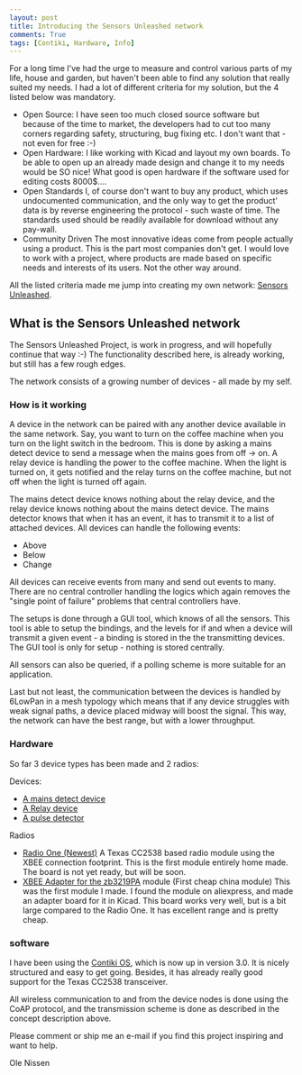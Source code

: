 ```yaml
---
layout: post
title: Introducing the Sensors Unleashed network
comments: True
tags: [Contiki, Hardware, Info]
---
```


For a long time I've had the urge to measure and control various parts of my life, house and garden, but haven't been able to find any solution that really suited my needs. I had a lot of different criteria for my solution, but the 4 listed below was mandatory.
* Open Source:
I have seen too much closed source software but because of the time to market, the developers had to cut too many corners regarding safety, structuring, bug fixing etc. I don't want that - not even for free :-)
* Open Hardware:
I like working with Kicad and layout my own boards. To be able to open up an already made design and change it to my needs would be SO nice! What good is open hardware if the software used for editing costs 8000$....
* Open Standards
I, of course don't want to buy any product, which uses undocumented communication, and the only way to get the product' data is by reverse engineering the protocol - such waste of time. The standards used should be readily available for download without any pay-wall.
* Community Driven
The most innovative ideas come from people actually using a product. This is the part most companies don't get. I would love to work with a project, where products are made based on specific needs and interests of its users. Not the other way around.

All the listed criteria made me jump into creating my own network: [Sensors Unleashed](www.sensorsunleashed.com).

## What is the Sensors Unleashed network

The Sensors Unleashed Project, is work in progress, and will hopefully continue that way :-) The functionality described here, is already working, but still has a few rough edges.

The network consists of a growing number of devices - all made by my self.

### How is it working

A device in the network can be paired with any another device available in the same network.
Say, you want to turn on the coffee machine when you turn on the light switch in the bedroom. This is done by asking a mains detect device to send a message when the mains goes from off -> on. A relay device is handling the power to the coffee machine. When the light is turned on, it gets notified and the relay turns on the coffee machine, but not off when the light is turned off again.

The mains detect device knows nothing about the relay device, and the relay device knows nothing about the mains
detect device. The mains detector knows that when it has an event, it has to transmit it to a list of attached devices.
All devices can handle the following events:
* Above
* Below
* Change

All devices can receive events from many and send out events to many.
There are no central controller handling the logics which again removes the "single point of failure" problems that central controllers have.

The setups is done through a GUI tool, which knows of all the sensors. This tool is able to setup the bindings, and
the levels for if and when a device will transmit a given event - a binding is stored in the the transmitting devices. The GUI tool
is only for setup - nothing is stored centrally.

All sensors can also be queried, if a polling scheme is more suitable for an application.

Last but not least, the communication between the devices is handled by 6LowPan in a mesh typology which means that if any device struggles with weak signal paths, a device placed midway will boost the signal. This way, the network can have the best range, but with a lower throughput.

### Hardware
So far 3 device types has been made and 2 radios:

Devices:
* [A mains detect device]()
* [A Relay device](https://github.com/SensorsUnleashed/relayboard)
* [A pulse detector](https://github.com/SensorsUnleashed/pulsecounter)

Radios
* [Radio One (Newest)](https://github.com/SensorsUnleashed/RadioOne)
A Texas CC2538 based radio module using the XBEE connection footprint. This is the first module entirely home made. The board is not yet ready, but will be soon.
* [XBEE Adapter for the zb3219PA](https://github.com/SensorsUnleashed/zb3219PA_XBEEAdapter) module (First cheap china module)
This was the first module I made. I found the module on aliexpress, and made an adapter board for it in Kicad. This board works very well, but is a bit large compared to the Radio One. It has excellent range and is pretty cheap.


### software
I have been using the [Contiki OS](http://www.contiki-os.org), which is now up in version 3.0. It is nicely structured and easy to get going. Besides, it has already really good support for the Texas CC2538 transceiver.

All wireless communication to and from the device nodes is done using the CoAP protocol, and the transmission scheme is done as described in the concept description above.


Please comment or ship me an e-mail if you find this project inspiring and want to help.

Ole Nissen

